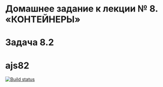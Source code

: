 # Домашнее задание к лекции № 8. «КОНТЕЙНЕРЫ»
# Задача 8.2
# ajs82

[![Build status](https://ci.appveyor.com/api/projects/status/ubilyx3nae23et61?svg=true)](https://ci.appveyor.com/project/IsmagilovRF/ajs82)


